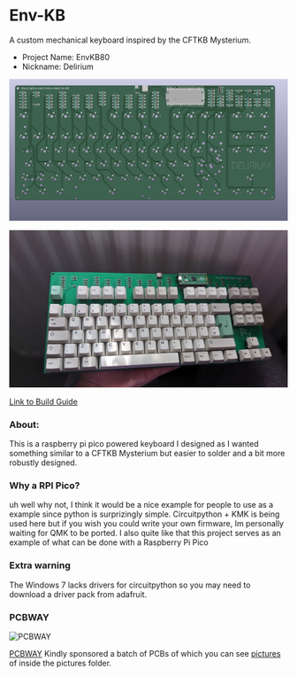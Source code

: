 # Env-KB
 A custom mechanical keyboard inspired by the CFTKB Mysterium.
 
- Project Name: EnvKB80
- Nickname: Delirium

![Front](_docs/KBFront.png?raw=true "Front of PCB")

![Rev0 Build](_pictures/Rev.0/PCB3.JPG)

[Link to Build Guide](_docs/EnvKB-BuildGuide.pdf)


### About:
This is a raspberry pi pico powered keyboard I designed as I wanted something similar to a CFTKB Mysterium but easier to solder and a bit more robustly designed.

### Why a RPI Pico?
uh well why not, I think it would be a nice example for people to use as a example since python is surprizingly simple.
Circuitpython + KMK is being used here but if you wish you could write your own firmware, Im personally waiting for QMK to be ported.
I also quite like that this project serves as an example of what can be done with a Raspberry Pi Pico

### Extra warning
The Windows 7 lacks drivers for circuitpython so you may need to download a driver pack from adafruit.

### PCBWAY

![PCBWAY](https://4.bp.blogspot.com/-sn_1frB-tto/W_eevs6kyzI/AAAAAAAANhE/ZPlkvH6ysTAMuBJlbtYsSxkC28xaRrZugCLcBGAs/s1600/PCBWay%2BTlogo.png)

[PCBWAY](http://pcbway.com) Kindly sponsored a batch of PCBs of which you can see [pictures](_pictures/Hotswap/) of inside the pictures folder.
